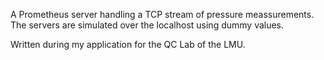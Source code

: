 A Prometheus server handling a TCP stream of pressure meassurements. 
The servers are simulated over the localhost using dummy values.

Written during my application for the QC Lab of the LMU.
